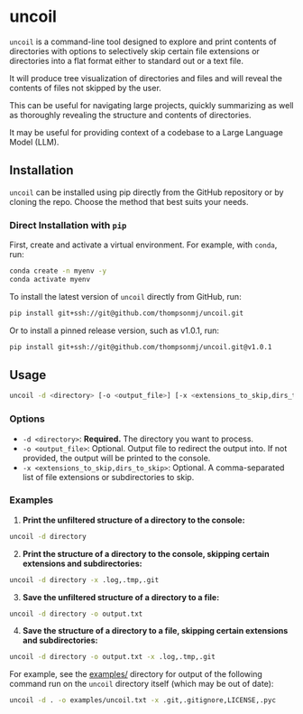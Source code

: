 # uncoil

`uncoil` is a command-line tool designed to explore and print contents of directories with options to selectively skip certain file extensions or directories into a flat format either to standard out or a text file. 

It will produce tree visualization of directories and files and will reveal the contents of files not skipped by the user. 

This can be useful for navigating large projects, quickly summarizing as well as thoroughly revealing the structure and contents of directories.

It may be useful for providing context of a codebase to a Large Language Model (LLM).

## Installation

`uncoil` can be installed using pip directly from the GitHub repository or by cloning the repo. Choose the method that best suits your needs.

### Direct Installation with `pip`

First, create and activate a virtual environment. For example, with `conda`, run:
```bash
conda create -n myenv -y
conda activate myenv
```

To install the latest version of `uncoil` directly from GitHub, run:

```bash
pip install git+ssh://git@github.com/thompsonmj/uncoil.git
```

Or to install a pinned release version, such as v1.0.1, run:

```bash
pip install git+ssh://git@github.com/thompsonmj/uncoil.git@v1.0.1
```

## Usage
```bash
uncoil -d <directory> [-o <output_file>] [-x <extensions_to_skip,dirs_to_skip>]
```

### Options

- `-d <directory>`: **Required.** The directory you want to process.
- `-o <output_file>`: Optional. Output file to redirect the output into. If not provided, the output will be printed to the console.
- `-x <extensions_to_skip,dirs_to_skip>`: Optional. A comma-separated list of file extensions or subdirectories to skip.

### Examples

1. **Print the unfiltered structure of a directory to the console:**
```bash
uncoil -d directory
```
2. **Print the structure of a directory to the console, skipping certain extensions and subdirectories:**
```bash
uncoil -d directory -x .log,.tmp,.git
```
3. **Save the unfiltered structure of a directory to a file:**
```bash
uncoil -d directory -o output.txt
```
4. **Save the structure of a directory to a file, skipping certain extensions and subdirectories:**
```bash
uncoil -d directory -o output.txt -x .log,.tmp,.git
```

For example, see the [examples/](examples/) directory for output of the following command run on the `uncoil` directory itself (which may be out of date):

```bash
uncoil -d . -o examples/uncoil.txt -x .git,.gitignore,LICENSE,.pyc
```
